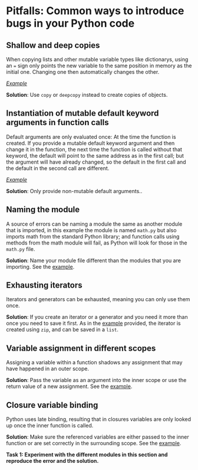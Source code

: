 # Pitfalls: Common ways to introduce bugs in your Python code

## Shallow and deep copies

When copying lists and other mutable variable types like dictionarys, using an `=` sign only points the new variable to the same position in memory as the initial one. Changing one then automatically changes the other.

[*Example*](https://github.com/ssciwr/Python-best-practices-course/blob/main/Material_Part4_Pitfalls/copy_list.py)

**Solution**: Use `copy` or `deepcopy` instead to create copies of objects.

## Instantiation of mutable default keyword arguments in function calls

Default arguments are only evaluated once: At the time the function is created. If you provide a mutable default keyword argument and then change it in the function, the next time the function is called without that keyword, the default will point to the same address as in the first call; but the argument will have already changed, so the default in the first call and the default in the second call are different. 

[*Example*](https://github.com/ssciwr/Python-best-practices-course/blob/main/Material_Part4_Pitfalls/mutable_default.py)

**Solution**: Only provide non-mutable default arguments..

## Naming the module

A source of errors can be naming a module the same as another module that is imported, in this example the module is named `math.py` but also imports math from the standard Python library; and function calls using methods from the math module will fail, as Python will look for those in the `math.py` file. 

**Solution**: Name your module file different than the modules that you are importing. See the [example](https://github.com/ssciwr/Python-best-practices-course/blob/main/Material_Part4_Pitfalls/math.py).

## Exhausting iterators

Iterators and generators can be exhausted, meaning you can only use them once. 

**Solution**: If you create an iterator or a generator and you need it more than once you need to save it first. As in the [example](https://github.com/ssciwr/Python-best-practices-course/blob/main/Material_Part4_Pitfalls/exhaust_iterators.py) provided, the iterator is created using `zip`, and can be saved in a `list`.

## Variable assignment in different scopes

Assigning a variable within a function shadows any assignment that may have happened in an outer scope. 

**Solution**: Pass the variable as an argument into the inner scope or use the return value of a new assignment. See the [example](https://github.com/ssciwr/Python-best-practices-course/blob/main/Material_Part4_Pitfalls/assignment.py).

## Closure variable binding
Python uses late binding, resulting that in closures variables are only looked up once the inner function is called. 

**Solution**: Make sure the referenced variables are either passed to the inner function or are set correctly in the surrounding scope. See the [example](https://github.com/ssciwr/Python-best-practices-course/blob/main/Material_Part4_Pitfalls/closure.py).

**Task 1: Experiment with the different modules in this section and reproduce the error and the solution.**
